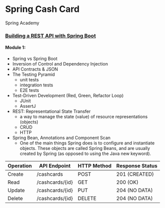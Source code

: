 # Spring Cash Card
Spring Academy <br>
### [Building a REST API with Spring Boot](https://spring.academy/courses/building-a-rest-api-with-spring-boot)

#### Module 1: 
- Spring vs Spring Boot
- Inversion of Control and Dependency Injection
- API Contracts & JSON
- The Testing Pyramid
  - unit tests
  - integration tests
  - E2E tests
- Test-Driven Development (Red, Green, Refactor Loop)
  - JUnit
  - AssertJ
- REST: Representational State Transfer
  - a way to manage the state (value) of resource representations (objects)
  - CRUD
  - HTTP
- Spring Bean, Annotations and Component Scan
  - One of the main things Spring does is to configure and instantiate objects. These objects are called Spring Beans, and are usually created by Spring (as opposed to using the Java new keyword).

| Operation | API Endpoint    | HTTP Method | Response Status |
|-----------|-----------------|-------------|-----------------|
| Create    | /cashcards      | POST        | 201 (CREATED)   |
| Read      | /cashcards/{id} | GET         | 200 (OK)        |
| Update    | /cashcards/{id} | PUT         | 204 (NO DATA)   |
| Delete    | /cashcards/{id} | DELETE      | 204 (NO DATA)   |

